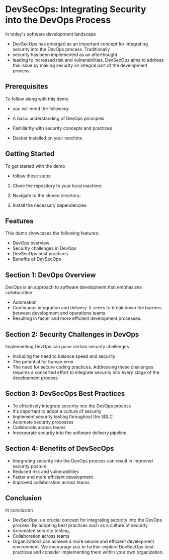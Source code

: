 # DevSecOps: Integrating Security into the DevOps Process

In today's software development landscape 
-  DevSecOps has emerged as an important concept for integrating security into the DevOps process. Traditionally 
-  security has been implemented as an afterthought 
-  leading to increased risk and vulnerabilities. DevSecOps aims to address this issue by making security an integral part of the development process.

## Prerequisites

To follow along with this demo 
-  you will need the following:

- A basic understanding of DevOps principles
- Familiarity with security concepts and practices
- Docker installed on your machine

## Getting Started

To get started with the demo 
-  follow these steps:

1. Clone the repository to your local machine:



2. Navigate to the cloned directory:


3. Install the necessary dependencies:

## Features

This demo showcases the following features:

- DevOps overview
- Security challenges in DevOps
- DevSecOps best practices
- Benefits of DevSecOps

## Section 1: DevOps Overview

DevOps is an approach to software development that emphasizes collaboration 
-  Automation 
-  Continuous integration and delivery. It seeks to break down the barriers between development and operations teams 
-  Resulting in faster and more efficient development processes.

## Section 2: Security Challenges in DevOps

Implementing DevOps can pose certain security challenges 
-  Including the need to balance speed and security 
-  The potential for human error 
-  The need for secure coding practices. Addressing these challenges requires a concerted effort to integrate security into every stage of the development process.

## Section 3: DevSecOps Best Practices

- To effectively integrate security into the DevOps process 
- it's important to adopt a culture of security 
-  Implement security testing throughout the SDLC 
-  Automate security processes 
-  Collaborate across teams 
-  Incorporate security into the software delivery pipeline.

## Section 4: Benefits of DevSecOps

- Integrating security into the DevOps process can result in improved security posture 
-  Reduced risk and vulnerabilities 
-  Faster and more efficient development 
-  Improved collaboration across teams.

## Conclusion

In conclusion 
-  DevSecOps is a crucial concept for integrating security into the DevOps process. By adopting best practices such as a culture of security 
-  Automated security testing, 
-  Collaboration across teams 
-  Organizations can achieve a more secure and efficient development environment. We encourage you to further explore DevSecOps best practices and consider implementing them within your own organization.
